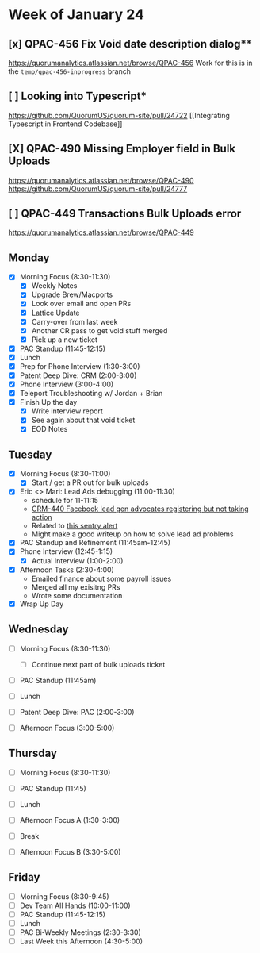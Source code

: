 # Week of January 24

## [x] QPAC-456 Fix Void date description dialog**
https://quorumanalytics.atlassian.net/browse/QPAC-456
Work for this is in the `temp/qpac-456-inprogress` branch

## [ ] Looking into Typescript*
https://github.com/QuorumUS/quorum-site/pull/24722
[[Integrating Typescript in Frontend Codebase]]

## [X] QPAC-490 Missing Employer field in Bulk Uploads
https://quorumanalytics.atlassian.net/browse/QPAC-490
https://github.com/QuorumUS/quorum-site/pull/24777

## [ ] QPAC-449 Transactions Bulk Uploads error
https://quorumanalytics.atlassian.net/browse/QPAC-449

## Monday
 - [x] Morning Focus (8:30-11:30)
	 - [x] Weekly Notes
	 - [x] Upgrade Brew/Macports
	 - [x] Look over email and open PRs
	 - [x] Lattice Update
	 - [x] Carry-over from last week
	 - [x] Another CR pass to get void stuff merged
	 - [x] Pick up a new ticket
 - [x] PAC Standup (11:45-12:15)
 - [x] Lunch
 - [x] Prep for Phone Interview (1:30-3:00)
 - [x] Patent Deep Dive: CRM (2:00-3:00)
 - [x] Phone Interview (3:00-4:00)
 - [x] Teleport Troubleshooting w/ Jordan + Brian
 - [x] Finish Up the day
	 - [x] Write interview report
	 - [x] See again about that void ticket
	 - [x] EOD Notes

## Tuesday
 - [x] Morning Focus (8:30-11:00)
	 - [x] Start / get a PR out for bulk uploads
 - [x] Eric <> Mari: Lead Ads debugging (11:00-11:30)
	 - schedule for 11-11:15
	 - [CRM-440 Facebook lead gen advocates registering but not taking action][crm440]
	 - Related to [this sentry alert][sentry1]
	 - Might make a good writeup on how to solve lead ad problems
 - [x] PAC Standup and Refinement (11:45am-12:45)
 - [x] Phone Interview (12:45-1:15)
	 - [x] Actual Interview (1:00-2:00)
 - [x] Afternoon Tasks (2:30-4:00)
	 - Emailed finance about some payroll issues
	 - Merged all my exisitng PRs
	 - Wrote some documentation
 - [x] Wrap Up Day

[crm440]: https://quorumanalytics.atlassian.net/browse/CRM-440
[sentry1]: https://sentry.io/organizations/quorum/issues/2926038577/

## Wednesday
 - [ ] Morning Focus (8:30-11:30)
	 - [ ] Continue next part of bulk uploads ticket
 - [ ] PAC Standup (11:45am)
 - [ ] Lunch
 - [ ] Patent Deep Dive: PAC (2:00-3:00)
 - [ ] Afternoon Focus (3:00-5:00)


## Thursday
 - [ ] Morning Focus (8:30-11:30)
 - [ ] PAC Standup (11:45)
 - [ ] Lunch
 - [ ] Afternoon Focus A (1:30-3:00)
 - [ ] Break
 - [ ] Afternoon Focus B (3:30-5:00)


## Friday
 - [ ] Morning Focus (8:30-9:45)
 - [ ] Dev Team All Hands (10:00-11:00)
 - [ ] PAC Standup (11:45-12:15)
 - [ ] Lunch
 - [ ] PAC Bi-Weekly Meetings (2:30-3:30)
 - [ ] Last Week this Afternoon (4:30-5:00)